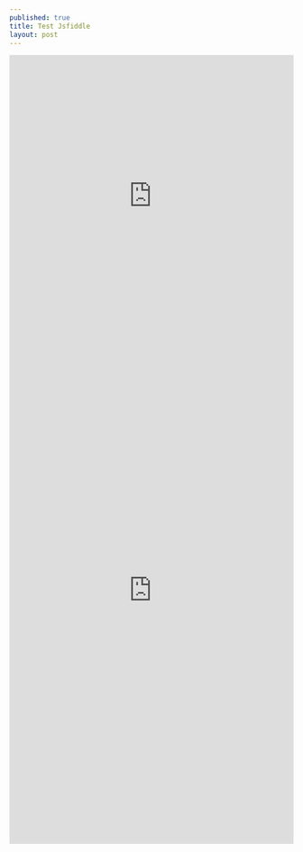 ```yaml
---
published: true
title: Test Jsfiddle
layout: post
---
```

<iframe width="100%" height="500" src="https://jsfiddle.net/qwzxc129/r1Lu8vte/embedded/result,html,css/dark/" allowfullscreen="allowfullscreen" frameborder="0"></iframe>
<iframe width="100%" height="900" src="https://jsfiddle.net/qwzxc129/LxLthmp8/embedded/result,html,js,css/dark/" allowfullscreen="allowfullscreen" frameborder="0"></iframe>
